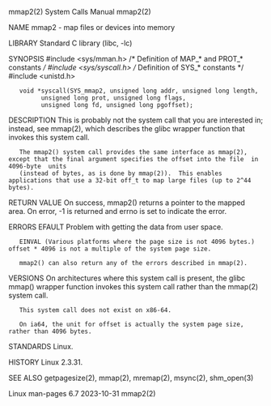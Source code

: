 mmap2(2)							      System Calls Manual							      mmap2(2)

NAME
       mmap2 - map files or devices into memory

LIBRARY
       Standard C library (libc, -lc)

SYNOPSIS
       #include <sys/mman.h>	/* Definition of MAP_* and PROT_* constants */
       #include <sys/syscall.h> /* Definition of SYS_* constants */
       #include <unistd.h>

       void *syscall(SYS_mmap2, unsigned long addr, unsigned long length,
		     unsigned long prot, unsigned long flags,
		     unsigned long fd, unsigned long pgoffset);

DESCRIPTION
       This  is	 probably  not	the system call that you are interested in; instead, see mmap(2), which describes the glibc wrapper function that invokes this
       system call.

       The mmap2() system call provides the same interface as mmap(2), except that the final argument specifies the offset into the file  in  4096-byte	 units
       (instead of bytes, as is done by mmap(2)).  This enables applications that use a 32-bit off_t to map large files (up to 2^44 bytes).

RETURN VALUE
       On success, mmap2() returns a pointer to the mapped area.  On error, -1 is returned and errno is set to indicate the error.

ERRORS
       EFAULT Problem with getting the data from user space.

       EINVAL (Various platforms where the page size is not 4096 bytes.)  offset * 4096 is not a multiple of the system page size.

       mmap2() can also return any of the errors described in mmap(2).

VERSIONS
       On architectures where this system call is present, the glibc mmap() wrapper function invokes this system call rather than the mmap(2) system call.

       This system call does not exist on x86-64.

       On ia64, the unit for offset is actually the system page size, rather than 4096 bytes.

STANDARDS
       Linux.

HISTORY
       Linux 2.3.31.

SEE ALSO
       getpagesize(2), mmap(2), mremap(2), msync(2), shm_open(3)

Linux man-pages 6.7							  2023-10-31								      mmap2(2)
